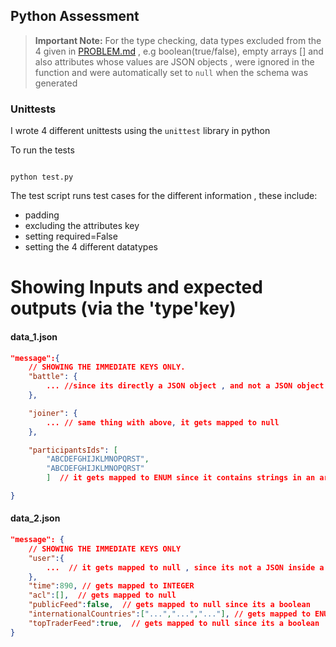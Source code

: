 ## Python Assessment

> **Important Note:**  For the type checking, data types excluded from the 4 given in [PROBLEM.md](PROBLEM.md) , e.g boolean(true/false), empty arrays [] and also attributes whose values are JSON objects , were ignored in the function and were automatically set to `null` when the schema was generated


### Unittests
I wrote 4 different unittests using the `unittest` library in python

To run the tests
```console

python test.py
```

The test script runs test cases for the different information , these include:
- padding 
- excluding the attributes key 
- setting required=False
- setting the 4 different datatypes 


# Showing Inputs and expected outputs (via the 'type'key)

#### data_1.json
```json
"message":{
    // SHOWING THE IMMEDIATE KEYS ONLY.
    "battle": {
        ... //since its directly a JSON object , and not a JSON object in an array , it maps to null
    },

    "joiner": {
        ... // same thing with above, it gets mapped to null
    },

    "participantsIds": [
        "ABCDEFGHIJKLMNOPQRST",
        "ABCDEFGHIJKLMNOPQRST"
        ]  // it gets mapped to ENUM since it contains strings in an array.

}
```



#### data_2.json

```json
"message": {
    // SHOWING THE IMMEDIATE KEYS ONLY
    "user":{
        ...  // it gets mapped to null , since its not a JSON inside a list
    }, 
    "time":890, // gets mapped to INTEGER
    "acl":[],  // gets mapped to null 
    "publicFeed":false,  // gets mapped to null since its a boolean
    "internationalCountries":["...","...","..."], // gets mapped to ENUM , string inside an array
    "topTraderFeed":true,  // gets mapped to null since its a boolean
}
```